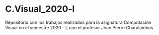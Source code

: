 # C.Visual_2020-l
Repositorio con los trabajos realizados para la asignatura Computación Visual en el semestre 2020 - l, con el profesor Jean Pierre Charalambos.
